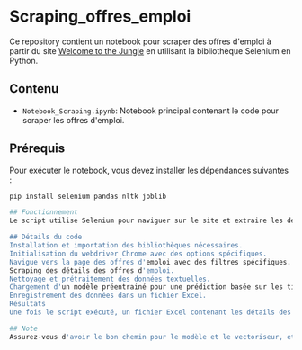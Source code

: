 # Scraping_offres_emploi

Ce repository contient un notebook pour scraper des offres d'emploi à partir du site [Welcome to the Jungle](https://www.welcometothejungle.com/) en utilisant la bibliothèque Selenium en Python.

## Contenu
- `Notebook_Scraping.ipynb`: Notebook principal contenant le code pour scraper les offres d'emploi.

## Prérequis
Pour exécuter le notebook, vous devez installer les dépendances suivantes :
```bash
pip install selenium pandas nltk joblib

## Fonctionnement
Le script utilise Selenium pour naviguer sur le site et extraire les détails des offres d'emploi. Après le scraping, le script nettoie et traite les données, puis les enregistre dans un fichier Excel pour une analyse ultérieure.

## Détails du code
Installation et importation des bibliothèques nécessaires.
Initialisation du webdriver Chrome avec des options spécifiques.
Navigue vers la page des offres d'emploi avec des filtres spécifiques.
Scraping des détails des offres d'emploi.
Nettoyage et prétraitement des données textuelles.
Chargement d'un modèle préentrainé pour une prédiction basée sur les titres des offres d'emploi.
Enregistrement des données dans un fichier Excel.
Résultats
Une fois le script exécuté, un fichier Excel contenant les détails des offres d'emploi est généré. Le chemin par défaut pour le fichier est /content/drive/My Drive/Rocket4Sales/jobs_offers.xlsx.

## Note
Assurez-vous d'avoir le bon chemin pour le modèle et le vectoriseur, et assurez-vous également d'avoir les bonnes permissions pour écrire dans le répertoire spécifié.

